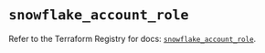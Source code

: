 # `snowflake_account_role`

Refer to the Terraform Registry for docs: [`snowflake_account_role`](https://registry.terraform.io/providers/snowflakedb/snowflake/2.8.0/docs/resources/account_role).

